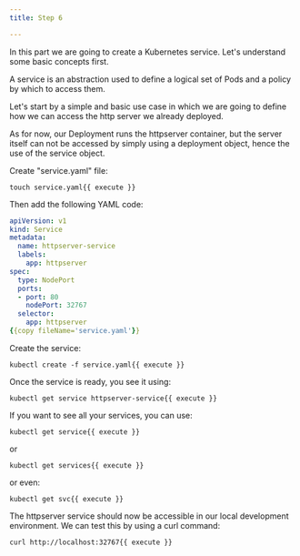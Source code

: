 ```yaml
---
title: Step 6

---
```

In this part we are going to create a Kubernetes service. Let's understand some basic concepts first.

A service is an abstraction used to define a logical set of Pods and a policy by which to access them.

Let's start by a simple and basic use case in which we are going to define how we can access the http server we already deployed.

As for now, our Deployment runs the httpserver container, but the server itself can not be accessed by simply using a deployment object, hence the use of the service object.

Create "service.yaml" file:

```
touch service.yaml{{ execute }}
```

Then add the following YAML code:

```yaml
apiVersion: v1
kind: Service
metadata:
  name: httpserver-service
  labels:
    app: httpserver
spec:
  type: NodePort
  ports:
  - port: 80
    nodePort: 32767
  selector:
    app: httpserver
{{copy fileName='service.yaml'}}
```

Create the service:

```
kubectl create -f service.yaml{{ execute }}
```

Once the service is ready, you see it using:

```
kubectl get service httpserver-service{{ execute }}
```

If you want to see all your services, you can use:

```
kubectl get service{{ execute }}
```

or

```
kubectl get services{{ execute }}
```

or even:

```
kubectl get svc{{ execute }}
```

The httpserver service should now be accessible in our local development environment. We can test this by using a curl command:

```
curl http://localhost:32767{{ execute }}
```